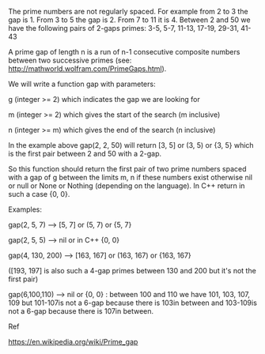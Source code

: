 The prime numbers are not regularly spaced. For example from 2 to 3 the gap is 1. From 3 to 5 the gap is 2. From 7 to 11 it is 4. Between 2 and 50 we have the following pairs of 2-gaps primes: 3-5, 5-7, 11-13, 17-19, 29-31, 41-43

A prime gap of length n is a run of n-1 consecutive composite numbers between two successive primes (see: http://mathworld.wolfram.com/PrimeGaps.html).

We will write a function gap with parameters:

g (integer >= 2) which indicates the gap we are looking for

m (integer >= 2) which gives the start of the search (m inclusive)

n (integer >= m) which gives the end of the search (n inclusive)

In the example above gap(2, 2, 50) will return [3, 5] or (3, 5) or {3, 5} which is the first pair between 2 and 50 with a 2-gap.

So this function should return the first pair of two prime numbers spaced with a gap of g between the limits m, n if these numbers exist otherwise nil or null or None or Nothing (depending on the language). In C++ return in such a case {0, 0}.

Examples:

gap(2, 5, 7) --> [5, 7] or (5, 7) or {5, 7}

gap(2, 5, 5) --> nil or in C++ {0, 0}

gap(4, 130, 200) --> [163, 167] or (163, 167) or {163, 167}

([193, 197] is also such a 4-gap primes between 130 and 200 but it's not the first pair)

gap(6,100,110) --> nil or {0, 0} : between 100 and 110 we have 101, 103, 107, 109 but 101-107is not a 6-gap because there is 103in between and 103-109is not a 6-gap because there is 107in between.

Ref

https://en.wikipedia.org/wiki/Prime_gap